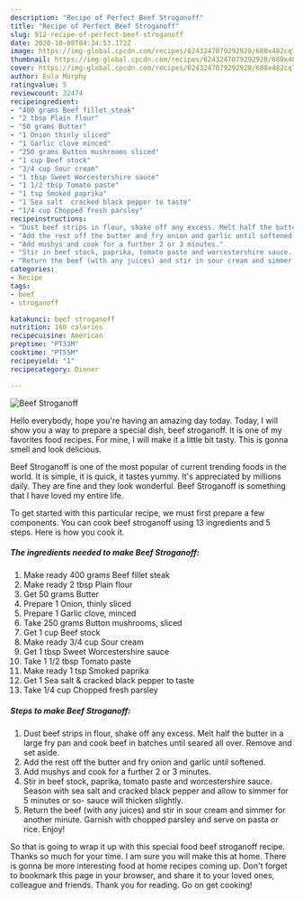 ```yaml
---
description: "Recipe of Perfect Beef Stroganoff"
title: "Recipe of Perfect Beef Stroganoff"
slug: 912-recipe-of-perfect-beef-stroganoff
date: 2020-10-08T04:34:53.172Z
image: https://img-global.cpcdn.com/recipes/6243247079292928/680x482cq70/beef-stroganoff-recipe-main-photo.jpg
thumbnail: https://img-global.cpcdn.com/recipes/6243247079292928/680x482cq70/beef-stroganoff-recipe-main-photo.jpg
cover: https://img-global.cpcdn.com/recipes/6243247079292928/680x482cq70/beef-stroganoff-recipe-main-photo.jpg
author: Eula Murphy
ratingvalue: 5
reviewcount: 32474
recipeingredient:
- "400 grams Beef fillet steak"
- "2 tbsp Plain flour"
- "50 grams Butter"
- "1 Onion thinly sliced"
- "1 Garlic clove minced"
- "250 grams Button mushrooms sliced"
- "1 cup Beef stock"
- "3/4 cup Sour cream"
- "1 tbsp Sweet Worcestershire sauce"
- "1 1/2 tbsp Tomato paste"
- "1 tsp Smoked paprika"
- "1 Sea salt  cracked black pepper to taste"
- "1/4 cup Chopped fresh parsley"
recipeinstructions:
- "Dust beef strips in flour, shake off any excess. Melt half the butter in a large fry pan and cook beef in batches until seared all over. Remove and set aside."
- "Add the rest off the butter and fry onion and garlic until softened."
- "Add mushys and cook for a further 2 or 3 minutes."
- "Stir in beef stock, paprika, tomato paste and worcestershire sauce. Season with sea salt and cracked black pepper and allow to simmer for 5 minutes or so- sauce will thicken slightly."
- "Return the beef (with any juices) and stir in sour cream and simmer for another minute. Garnish with chopped parsley and serve on pasta or rice. Enjoy!"
categories:
- Recipe
tags:
- beef
- stroganoff

katakunci: beef stroganoff 
nutrition: 160 calories
recipecuisine: American
preptime: "PT33M"
cooktime: "PT55M"
recipeyield: "1"
recipecategory: Dinner

---
```



![Beef Stroganoff](https://img-global.cpcdn.com/recipes/6243247079292928/680x482cq70/beef-stroganoff-recipe-main-photo.jpg)

Hello everybody, hope you're having an amazing day today. Today, I will show you a way to prepare a special dish, beef stroganoff. It is one of my favorites food recipes. For mine, I will make it a little bit tasty. This is gonna smell and look delicious.

Beef Stroganoff is one of the most popular of current trending foods in the world. It is simple, it is quick, it tastes yummy. It's appreciated by millions daily. They are fine and they look wonderful. Beef Stroganoff is something that I have loved my entire life.




To get started with this particular recipe, we must first prepare a few components. You can cook beef stroganoff using 13 ingredients and 5 steps. Here is how you cook it.

<!--inarticleads1-->

##### The ingredients needed to make Beef Stroganoff:

1. Make ready 400 grams Beef fillet steak
1. Make ready 2 tbsp Plain flour
1. Get 50 grams Butter
1. Prepare 1 Onion, thinly sliced
1. Prepare 1 Garlic clove, minced
1. Take 250 grams Button mushrooms, sliced
1. Get 1 cup Beef stock
1. Make ready 3/4 cup Sour cream
1. Get 1 tbsp Sweet Worcestershire sauce
1. Take 1 1/2 tbsp Tomato paste
1. Make ready 1 tsp Smoked paprika
1. Get 1 Sea salt &amp; cracked black pepper to taste
1. Take 1/4 cup Chopped fresh parsley




<!--inarticleads2-->

##### Steps to make Beef Stroganoff:

1. Dust beef strips in flour, shake off any excess. Melt half the butter in a large fry pan and cook beef in batches until seared all over. Remove and set aside.
1. Add the rest off the butter and fry onion and garlic until softened.
1. Add mushys and cook for a further 2 or 3 minutes.
1. Stir in beef stock, paprika, tomato paste and worcestershire sauce. Season with sea salt and cracked black pepper and allow to simmer for 5 minutes or so- sauce will thicken slightly.
1. Return the beef (with any juices) and stir in sour cream and simmer for another minute. Garnish with chopped parsley and serve on pasta or rice. Enjoy!




So that is going to wrap it up with this special food beef stroganoff recipe. Thanks so much for your time. I am sure you will make this at home. There is gonna be more interesting food at home recipes coming up. Don't forget to bookmark this page in your browser, and share it to your loved ones, colleague and friends. Thank you for reading. Go on get cooking!
